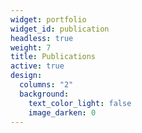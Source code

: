 ```yaml
---
widget: portfolio
widget_id: publication
headless: true
weight: 7
title: Publications
active: true
design:
  columns: "2"
  background:
    text_color_light: false
    image_darken: 0
---
```

